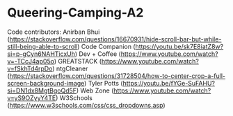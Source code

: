 # Queering-Camping-A2

 Code contributors:
 	Anirban Bhui (https://stackoverflow.com/questions/16670931/hide-scroll-bar-but-while-still-being-able-to-scroll)
 	Code Companion (https://youtu.be/sk7E8iatZ8w?si=p-gCyn6NAHTicxUh)
 	Dev + Coffee (https://www.youtube.com/watch?v=-TCcJ4ap05o)
 	GREATSTACK (https://www.youtube.com/watch?v=fSkhTd4rpDo)
 	ntgCleaner (https://stackoverflow.com/questions/31728504/how-to-center-crop-a-full-screen-background-image)
	Tyler Potts (https://youtu.be/fYGe-SuFAHU?si=DN1dx8MgtBgoQd5F)
	Web Zone (https://www.youtube.com/watch?v=yS9OZyyY4TE)
	W3Schools (https://www.w3schools.com/css/css_dropdowns.asp)
